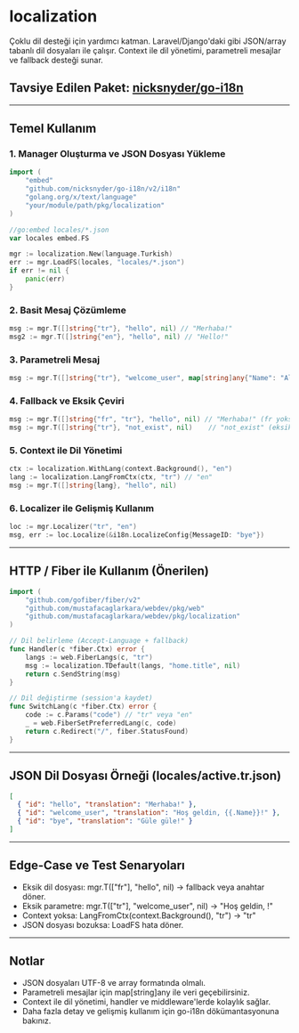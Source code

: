 # localization

Çoklu dil desteği için yardımcı katman. Laravel/Django'daki gibi JSON/array tabanlı dil dosyaları ile çalışır. Context ile dil yönetimi, parametreli mesajlar ve fallback desteği sunar.

## Tavsiye Edilen Paket: [nicksnyder/go-i18n](https://github.com/nicksnyder/go-i18n)

---

## Temel Kullanım

### 1. Manager Oluşturma ve JSON Dosyası Yükleme

```go
import (
    "embed"
    "github.com/nicksnyder/go-i18n/v2/i18n"
    "golang.org/x/text/language"
    "your/module/path/pkg/localization"
)

//go:embed locales/*.json
var locales embed.FS

mgr := localization.New(language.Turkish)
err := mgr.LoadFS(locales, "locales/*.json")
if err != nil {
    panic(err)
}
```

### 2. Basit Mesaj Çözümleme

```go
msg := mgr.T([]string{"tr"}, "hello", nil) // "Merhaba!"
msg2 := mgr.T([]string{"en"}, "hello", nil) // "Hello!"
```

### 3. Parametreli Mesaj

```go
msg := mgr.T([]string{"tr"}, "welcome_user", map[string]any{"Name": "Ali"}) // "Hoş geldin, Ali!"
```

### 4. Fallback ve Eksik Çeviri

```go
msg := mgr.T([]string{"fr", "tr"}, "hello", nil) // "Merhaba!" (fr yoksa tr'ye düşer)
msg := mgr.T([]string{"tr"}, "not_exist", nil)    // "not_exist" (eksikse anahtar döner)
```

### 5. Context ile Dil Yönetimi

```go
ctx := localization.WithLang(context.Background(), "en")
lang := localization.LangFromCtx(ctx, "tr") // "en"
msg := mgr.T([]string{lang}, "hello", nil)
```

### 6. Localizer ile Gelişmiş Kullanım

```go
loc := mgr.Localizer("tr", "en")
msg, err := loc.Localize(&i18n.LocalizeConfig{MessageID: "bye"})
```

---

## HTTP / Fiber ile Kullanım (Önerilen)

```go
import (
    "github.com/gofiber/fiber/v2"
    "github.com/mustafacaglarkara/webdev/pkg/web"
    "github.com/mustafacaglarkara/webdev/pkg/localization"
)

// Dil belirleme (Accept-Language + fallback)
func Handler(c *fiber.Ctx) error {
    langs := web.FiberLangs(c, "tr")
    msg := localization.TDefault(langs, "home.title", nil)
    return c.SendString(msg)
}

// Dil değiştirme (session'a kaydet)
func SwitchLang(c *fiber.Ctx) error {
    code := c.Params("code") // "tr" veya "en"
    _ = web.FiberSetPreferredLang(c, code)
    return c.Redirect("/", fiber.StatusFound)
}
```

---

## JSON Dil Dosyası Örneği (locales/active.tr.json)

```json
[
  { "id": "hello", "translation": "Merhaba!" },
  { "id": "welcome_user", "translation": "Hoş geldin, {{.Name}}!" },
  { "id": "bye", "translation": "Güle güle!" }
]
```

---

## Edge-Case ve Test Senaryoları

- Eksik dil dosyası: mgr.T(["fr"], "hello", nil) → fallback veya anahtar döner.
- Eksik parametre: mgr.T(["tr"], "welcome_user", nil) → "Hoş geldin, <no value>!"
- Context yoksa: LangFromCtx(context.Background(), "tr") → "tr"
- JSON dosyası bozuksa: LoadFS hata döner.

---

## Notlar
- JSON dosyaları UTF-8 ve array formatında olmalı.
- Parametreli mesajlar için map[string]any ile veri geçebilirsiniz.
- Context ile dil yönetimi, handler ve middleware'lerde kolaylık sağlar.
- Daha fazla detay ve gelişmiş kullanım için go-i18n dökümantasyonuna bakınız.
